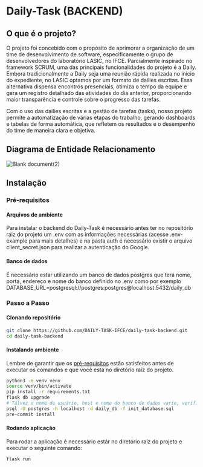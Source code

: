# Daily-Task (BACKEND)
## O que é o projeto?

O projeto foi concebido com o propósito de aprimorar a organização de um time de desenvolvimento de software, especificamente o grupo de desenvolvedores do laboratório LASIC, no IFCE. Parcialmente inspirado no framework SCRUM, uma das principais funcionalidades do projeto é a Daily. Embora tradicionalmente a Daily seja uma reunião rápida realizada no início do expediente, no LASIC optamos por um formato de dailies escritas. Essa alternativa dispensa encontros presenciais, otimiza o tempo da equipe e gera um registro detalhado das atividades do dia anterior, proporcionando maior transparência e controle sobre o progresso das tarefas.

Com o uso das dailies escritas e a gestão de tarefas (tasks), nosso projeto permite a automatização de várias etapas do trabalho, gerando dashboards e tabelas de forma automática, que refletem os resultados e o desempenho do time de maneira clara e objetiva.
## Diagrama de Entidade Relacionamento
![Blank document(2)](https://github.com/user-attachments/assets/95ac9c54-5eb9-427e-810f-3ddb5f371313)

## Instalação
### Pré-requisitos
#### Arquivos de ambiente
Para instalar o backend do Daily-Task é necessário antes ter no repositório raiz do projeto um .env com as informações necessárias (acesse .env-example para mais detalhes) e na pasta auth é necessário existir o arquivo client_secret.json para realizar a autenticação do Google.
#### Banco de dados
É necessário estar utilizando um banco de dados postgres que terá nome, porta, endereço e nome do banco definido no .env
como por exemplo DATABASE_URL=postgresql://postgres:postgres@localhost:5432/daily_db
### Passo a Passo
#### Clonando repositório
```bash
git clone https://github.com/DAILY-TASK-IFCE/daily-task-backend.git
cd daily-task-backend
```
#### Instalando ambiente
Lembre de garantir que os [pré-requisitos](README.md#Pré-requisitos) estão satisfeitos antes de executar os comandos e que você está no diretório raíz do projeto.
```bash
python3 -m venv venv
source venv/bin/activate
pip install -r requirements.txt
flask db upgrade
# Talvez o nome de usuário, host e nome do banco de dados varie, verifique antes o que está definido no seu .env
psql -U postgres -h localhost -d daily_db -f init_database.sql
pre-commit install
```
#### Rodando aplicação
Para rodar a aplicação é necessário estár no diretório raíz do projeto e executar o seguinte comando:
```bash
flask run
```
